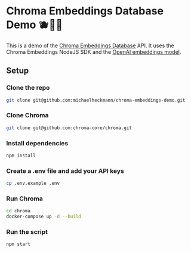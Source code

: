 # Chroma Embeddings Database Demo 🫐🍌🍎

This is a demo of the [Chroma Embeddings Database](https://docs.trychroma.com) API. It uses the Chroma Embeddings NodeJS SDK and the [OpenAI embeddings model](https://platform.openai.com/docs/guides/embeddings).

## Setup

### Clone the repo

```bash
git clone git@github.com:michaelheckmann/chroma-embeddings-demo.git
```

### Clone Chroma

```bash
git clone git@github.com:chroma-core/chroma.git
```

### Install dependencies

```bash
npm install
```

### Create a .env file and add your API keys

```bash
cp .env.example .env
```

### Run Chroma

```bash
cd chroma
docker-compose up -d --build
```

### Run the script

```bash
npm start
```
